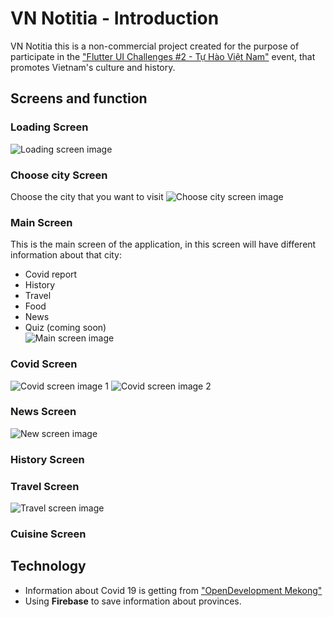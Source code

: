 # VN Notitia - Introduction

VN Notitia this is a non-commercial project created for the purpose of participate in the 
["Flutter UI Challenges #2 - Tự Hào Việt Nam"](https://www.facebook.com/events/250185323537809/) 
event, that promotes Vietnam's culture and history.  

## Screens and function

### Loading Screen
![Loading screen image](https://lh3.googleusercontent.com/z_7wn0QMMd_rxxz1zqtl2R4ztnmDKvizmpBmlePwzcXxOHc9hAOrUUS-_-0LqWqdXBrZTQjOCGCX4_7KeECTXkq1wSaKQ-5I-zmom0KVIeZlfERhr5nxNA984VzPfXVYbXs0o2iylqIurflfM2L-RaJADIkeDDfTq8T0uFq1wOpCYoKzateeYeOW73ENOiw2Pqjr4zzCwCsT5RbO6IPEzVSVWHZ_8bPwcAlLtu8k-P19FsACtMOPNege9fPc_DHHWtijxq8-W8jLW5wlF805peyvjee0RLDsiOvrzIYeqz_IRNtqMI4Huxdi2eGmiH8R1eJzR1G8bF-PhgTxjvv5a3pYAfvc3O87-5pNn0DoISyOwWBsWPHk2vzDMsAf7PBAkf224OtTe-DQsfE6268e6RmyRR-k1CtPtbEuvTHVA4LarF9Dt0cOOMHYLzGgjKUX-u1ACbKkLGn4_4UhPTG4g9rCbk4EacW6XrR_l2qvUjRQnsrZpSep6a9BuJ_Uw_lh7G3BCzY9hn5_mpn9WqneyoJkcihXGAgHjd4jP24nc8pSpmFdh0F6Fd-NBi8mEtsW0JmWeNMABLG7go9UgKz9xYfgmq_pRDebQiqKGDXKXPKQDBKXa8qo86wRqDbVPfQhqoSQRq0ocO_zvpJGbFKPiNZR0_Ao4bL8hx1RfpKZ4jVnvmvtA5XOZRzkxw1kDMg6xIl9-S5gwXgGEq90GGCPi0gX=w464-h977-no?authuser=0)
### Choose city Screen
Choose the city that you want to visit
![Choose city screen image](https://lh3.googleusercontent.com/1HVVligWo0p0Y4dVPvvwhXKtyfT7gtJ0Oh9m-ylQkWhNDjuTPg7w6wwkJ-D-c7IvjdYK_RleosAFY83Xq6Lg5TYaLQLSYFjqYmtCYO01ss5ZtAEjnTegBULzVj67e_0MCQwlrguZkndj6fYsYl1i1-o3Q5stBNuDPkpUurSDVNLN1CO_UfemPC0AJ2dbybNqccOG2MwrV3ME8vwAMszwealFWZ0k4CSI_-8FGD2z-hKGIXY_3FP5E_w25DUfoX8gpox1uyOhMD-umP51F2eiRoDRA8vTsUjpJUQvzFNUF-db1yrfiF1LC2RNVDPT61DZyqhPOQRRW1TXOvNgl_DM5OjoRH6pvFxLKNdTTH_SAChv4sQ0CevNFkDqbTPrf23mdmS6rt-bWr5OaOitNMgUPe6toKphcmpnIJOJNBTvEYQgNv3o8ItWeJccNfSgyP8ySN5qEssB5XAwtGUAzKImaELlGWPdhGyWewMt9_rEqC-43WsI2qJGiq2e5L2LkebvY0F_fRPRYSWe7mLQBwGwnp00HqMOVamPEjaYx1t2jrYXEyzuxPFPzu2FTGdGPjTD-FO5aZHPSVP2goG9ch0Yt7KssRkVFXPmO6H55nnP0Eom7tATLteAbOU2Jh9VlCur-YT609Lupps45twhsgA6Dkpuex2AWPhmlkbSy6HveqE868AHVB4GkYg0gIvc6RNORHmK4gQ7TWm4ObKXbcrdGzAk=w464-h977-no?authuser=0)
### Main Screen
This is the main screen of the application, in this screen will have different information about
that city:
- Covid report
- History
- Travel
- Food
- News
- Quiz (coming soon)  
![Main screen image](https://lh3.googleusercontent.com/xWCEcWQiHYVcTGhBtk5Pi1iq_CXS_9xGY0CBpYZjbX5BfjUrd_d3SGzGtthX-9_ukkzcDaExRY4OI54zyZF7ICzd6tsqE06OlOLMAtjzP8DHuWoeUxycALWK08SLwgunbGv1ugkm5JkHG4ZV5NbNvHgutqdbEO52te0FpRSLY0LuhPhDhS-six7Jl97xL0qLD0TkWhZ5pTnGsK141VAqDgCHcNqMHXq7bFUwC8IcGBlNRxRj7_r-We4HhTgDw-6_exdLC0hV52FwzmjsM0N162dq28MnWUbeH-NZtsu1OL1POOhvj7Aqqc1f7QnQ1yok__5TJBy22Xcgt_TGUou8ZXinDQuZ1uvqxmmx5NDKvZcbaHcGQP8iTf83A8xE5t-bTdQ-x80Zz8z0OXZhzKpHTDmBOzPSisdy6Xune3qQ7tOw6NNMkSFyImiIc71aqRP46IPFgEtmhjcKhhXL7pMO4m67ANqGSSekmuSmu7Fnwd7JAfWH8d3HfU804iDBHC1VpqOxM9uNH6retPZSG_sQ42fYP3JpU1G8t3E1GQQZm3TjTyP5F_zaeDckk5kBqJO-ugboM1oYsUZA04IuXihMcwtB7Z4vAz_Od82VifTDODTtSg13uCd1xDMyi-p_awy7dp-d9a4AOCyp19lexRefjBuUlTkRfUyMNCsFkzgpPoh87mDbRTEokNumhKWLlP1gErNk6M1AWtEI20K9GhINjJse=w464-h977-no?authuser=0)
### Covid Screen
![Covid screen image 1](https://lh3.googleusercontent.com/f5yYqzUZsSpSYhatH9kQVP0XZcBjqadhUlltRi_gZRrdz7PjrB9oWZh6EXh27Mk-CYRxpXYPozJSVED5R09mjKjLr9weIHD20F_om7VRZlbEP0JMMP0g7XpF6-Ufg-HehZLjTj0_6z2ZR3HWTDga2VNacK9YM6VZZlE6ged1ZCE-vnXwBID1K2frlG_f8aB68BkRlvW10OZYvsqoOLYw6pN69lBv0YTLyZ68KUarTYqxmy1fJVcMnTu4TtDuxD5zKnAjUFPvrQgDma8ccTsKhcLB89wZ0rx4S0CNILKCbjMPC--FQHv5hr7I0tumOpYVBPAlbAPYztWjZsAuVu78UhQy2QDnZg5Fa0f5UUYa1rFWIngHBNQbjsInBSlL7xCfMU1BT96S2s2QMPV4j7QfD5lLEfKD8Wl5TSzQrMBlFH7mPeZt1aJnsxExCadRK8ZLTEiljNpHo86xpwjfUEUX1bncJgmSvfIgRjtOlcxzVx838jlGKqL-5Xa1CfvuRgmvq37dj0qh_pMnW5v_LwTaxTfZZN2eNqdjvJ6siZ95_KuSHjS1p1iiz8O3gXdmgVeOrhBK8ZZEObHFSDxY3XzrhCvLVKDZfWdlHNeJuCgmXf8-2x_1zk_AqzygsMFMj-OHuLdN2qPaXC2o5yWjZEMdwZHa6hgSea_t0279EUO2UYf6fAKeaZS508kiTQq-79BHfAta4IeYIKenwSyoU7wzBDN6=w464-h977-no?authuser=0)
![Covid screen image 2](https://lh3.googleusercontent.com/ZiJahygfMHiWCbYZ0pDfr2hrsb2lvMzc46aOTpOl5xsac0yy60C7bQQr4d59sp9mHAvAIWHNYz1m08apj52gFsYL4-YJ7sYT3rpUIP8VWA0A6X-5k7hdOnfuD8q7rT8FY8WWiQclQyp3gvFfdU5p8kFQUb3JhcFSjanOnohiYPjKlQkd0vBUx8aSKHId2AV6eSPN2SEdXJQ_lfgmu2rJtp5LwZVNuiNcCmaHQCKQ93kLITA1nMk8IcBbXxxexYlXrVlS1FTYWBK1Fbf8-rMqjcQ_moSFmIQZ4XUiomBuv4rrPc8FReK5C5SX5KMihbdi8ZofL8xU0hYnis0nDDKLlsYoAySM84C8WkLFlgZFCtGPmJfEHlD2d0M5DMKVEVPn_a6Gd2OSdAU773GB8hzKD4SYysDRofhcBIICNXsBlWPcAW7ro5gTq7CS0uwecSa0D8kUwprZVjlCLO-KXIXAwYtfTDeow9mL9sUr2RSWFsyQsLlc-9CLuUNayJu7kcRiUbxFV9RIFp_4AofiyPa-vAUCBTtSAu5KlQWA_QBF_C99l3W8jTn1Iti8xZ4ji4lb-BIkIcT826JD1Y4xZXfo9jcWCejzux7Xcc1mrlBNlHHqOFZaG5_DeV-3zPiYfXnaHP5yqb0BpmZDEAIjq2pc7PqrSqWPFyvBdwhNDKZiK9jNs-JOLvvTO8shTiwaZe6hOLlIDwhj7FCzILTNKWTHU-3a=w464-h977-no?authuser=0)
### News Screen
![New screen image](https://lh3.googleusercontent.com/fNMsFMeluoXLx-xNjDUTDtyvp8bYLT4O09beQ-0Z8QaHW3GuIDHvzt6yiMAiC_WMM-yigc2r1aBcP4gHkZTBcvf5oT3JUb6oFjLEi9wK0B4I_i2N-KC32T80MPadZuBE0Dq1NuYHAwOQFSe1klP0MGVLi3oASoUsokgWMtAX954cyz9_bjOn7lZXBQJaiWOceI_LoH6-BltE9dMIZYwjeYFQFaWHOcGbygeHdEqlSidlz9_bLwXThmVT6Fk3VjktbLAO0tDLpVV37V_PjESHjiV_5lNksKNhbZlJF9Xm8-sdhyGzSNPWWBuE2P3IfFwb3hAj3hHRyp6Xt9i66WUw_15z0jc5ZQOhmdoEHmVbOc4GWzUzVANIdSzVzfcMpu728QKFSLARRa2oYBFG6t-LWgpudYouNQYjKRqFvxSGsErnRJnI8EUi8OEmuxuv7liw27hI_LKHuwM378MJPBg6HCFwBwWMdsJ40yIDts8U_0zTZXjQPoN4LqNgCIjnJODWGKWw-QR8W_elCY2Z3pI-4rwhiakZTgODq4SfL9o8GrlnV4swNcbim1gghXh1cBz75vcTSw8kuTxNyHsKHDLuVIBHEi9-Z2dhctu8z6r1TsdbYK8QiKsBFPr0pA115v7YJ4r6mvxcg6H4rNMX7mYJmOzcBq0vFnSX5_m9JfVDzrShUaiUdP55Vt_gG-9Ylz2JLRpERWsatlnp7NwekmFoGkZm=w464-h977-no?authuser=0)
### History Screen
### Travel Screen
![Travel screen image](https://lh3.googleusercontent.com/uIY0iAUleBpNUtuqySDHqws2Kfeb-KGLc_TlrRGH3pS4flO4TumDjmbjJZvBL231pRjs6_3eP6qjlZHtfz4yYfpQx5szZa2xSc2h2KPz9Uw1_M3viqF5sLyQM1uvA9VQ6wg3TxfOIxAExOPGwY_C85AfDtBa8mbZ73XwpHqcZfeujCAPeGhThU0hqAkw5hVzBd6vu9DCVyMrlSosrCJm8IVaGoE3C1BjEI5NHiqF5C3QnMY4NjK4lE513g4g_njr9WUi9_NAQsD6U18iQ7Wr2hF0gB_AuckyRorCJgyNSXmMO1EwOhwfcbvcqw6J0eb-7AIa8eyIfI9bKjq9bJuG706qmu4yY-QM98jn0HU8aMb5sM7SWs5-FPUFWI9EdX_tv8-1Zq-OqxSE9ip7Gj77ccHdg2JfwtnQo2PbKlo_KjhQIxZxRawOEKeO2DnD1gKjLl7nzxmhiELQOYCYIzIP7FNLLs3vC9wl49PXjPQBr5_CNuzShKCssgV2uAKmv1bqnHikJhrKO1ICHceGikEP6B3Uid32wkCVv76HXFzi-rxQKyI5orzlobRmR58EnJUyqTANhQ-_EjuJc0BAzqzUF5309PiFgnS4jqjTnzKR7xK3NrbtCov5CLkuCOVhFV-lFWQ3zM_lI3aOFH2VpB9py3OYFzwNDM0k1VeK-mpUxHKimDS5O4TusAtfrbg58GBZNDYZc3ifZ5cv0srpVz_8lMXd=w464-h977-no?authuser=0)
### Cuisine Screen

## Technology
- Information about Covid 19 is getting from ["OpenDevelopment Mekong"](https://data.opendevelopmentmekong.net//dataset/coronavirus-covid-19-cases-in-vietnam)
- Using **Firebase** to save information about provinces.

